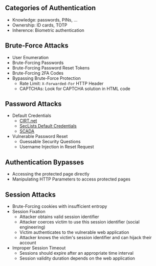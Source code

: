 ## Categories of Authentication

- Knowledge: passwords, PINs, ...
- Ownership: ID cards, TOTP
- Inherence: Biometric authentication

## Brute-Force Attacks

- User Enumeration
- Brute-Forcing Passwords
- Brute-Forcing Password Reset Tokens
- Brute-Forcing 2FA Codes
- Bypassing Brute-Force Protection
	- Rate Limit: `X-Forwarded-For` HTTP Header
	- CAPTCHAs: Look for CAPTCHA solution in HTML code

## Password Attacks

- Default Credentials
	- [CIRT.net](https://www.cirt.net/passwords)
	- [SecLists Default Credentials](https://github.com/danielmiessler/SecLists/tree/master/Passwords/Default-Credentials)
	- [SCADA](https://github.com/scadastrangelove/SCADAPASS/tree/master)
- Vulnerable Password Reset
	- Guessable Security Questions
	- Username Injection in Reset Request

## Authentication Bypasses

- Accessing the protected page directly
- Manipulating HTTP Parameters to access protected pages

## Session Attacks

- Brute-Forcing cookies with insufficient entropy
- Session Fixation
	- Attacker obtains valid session identifier
	- Attacker coerces victim to use this session identifier (social engineering)
	- Victim authenticates to the vulnerable web application
	- Attacker knows the victim's session identifier and can hijack their account
- Improper Session Timeout
	- Sessions should expire after an appropriate time interval
	- Session validity duration depends on the web application
